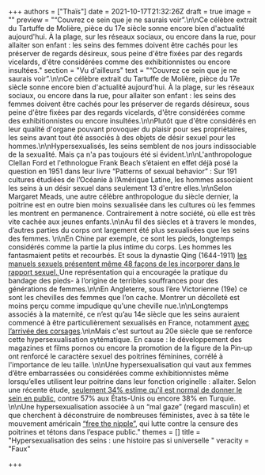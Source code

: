 +++
authors = ["Thaïs"]
date = 2021-10-17T21:32:26Z
draft = true
image = ""
preview = "“Couvrez ce sein que je ne saurais voir”.\n\nCe célèbre extrait du Tartuffe de Molière, pièce du 17e siècle sonne encore bien d'actualité aujourd'hui. À la plage, sur les réseaux sociaux, ou encore dans la rue, pour allaiter son enfant : les seins des femmes doivent être cachés pour les préserver de regards désireux, sous peine d'être fixées par des regards vicelards, d'être considérées comme des exhibitionnistes ou encore insultées."
section = "Vu d'ailleurs"
text = "“Couvrez ce sein que je ne saurais voir”.\n\nCe célèbre extrait du Tartuffe de Molière, pièce du 17e siècle sonne encore bien d'actualité aujourd'hui. À la plage, sur les réseaux sociaux, ou encore dans la rue, pour allaiter son enfant : les seins des femmes doivent être cachés pour les préserver de regards désireux, sous peine d'être fixées par des regards vicelards, d'être considérées comme des exhibitionnistes ou encore insultées.\n\nPlutôt que d'être considérés en leur qualité d'organe pouvant provoquer du plaisir pour ses propriétaires, les seins avant tout été associés à des objets de désir sexuel pour les hommes.\n\nHypersexualisés, les seins semblent de nos jours indissociable de la sexualité. Mais ça n'a pas toujours été si évident.\n\nL'anthropologue Clellan Ford et l'ethnologue Frank Beach s’étaient en effet déjà posé la question en 1951 dans leur livre “Patterns of sexual behavior” : Sur 191 cultures étudiées de l’Océanie à l’Amérique Latine, les hommes associaient les seins à un désir sexuel dans seulement 13 d'entre elles.\n\nSelon Margaret Meads, une autre célèbre anthropologue du siècle dernier, la poitrine est en outre bien moins sexualisée dans les cultures où les femmes les montrent en permanence. Contrairement à notre société, où elle est très vite cachée aux jeunes enfants.\n\nAu fil des siècles et à travers le mondes, d’autres parties du corps ont largement été plus sexualisées que les seins des femmes. \n\nEn Chine par exemple, ce sont les pieds, longtemps considérés comme la partie la plus intime du corps. Les hommes les fantasmaient petits et recourbés. Et sous la dynastie Qing (1644-1911) [les manuels sexuels présentent même 48 façons de les incorporer dans le rapport sexuel. ](https://historycollection.com/excruciating-process-bound-feet-considered-extremely-erotic-china/2/)Une représentation qui a encouragée la pratique du bandage des pieds- à l’origine de terribles souffrances pour des générations de femmes.\n\nEn Angleterre, sous l’ère Victorienne (19e) ce sont les chevilles des femmes que l’on cache. Montrer un décolleté est moins perçu comme impudique qu'une cheville nue.\n\nLongtemps associés à la maternité, ce n’est qu’au 14e siècle que les seins auraient commencé à être particulièrement sexualisés en France, notamment [avec l’arrivée des corsages](https://www.franceculture.fr/societe/a-lorigine-du-topless).\n\nMais c'est surtout au 20e siècle que se renforce cette hypersexualisation sytématique.   En cause : le développement des magazines et films pornos ou encore la promotion de la figure de la Pin-up ont renforcé le caractère sexuel des poitrines féminines, corrélé à l'importance de leu taille. \n\nUne hypersexualisation qui vaut aux femmes d’être embarrassées ou considérées comme exhibitionnistes même lorsqu’elles utilisent leur poitrine dans leur fonction originelle : allaiter. Selon une récente étude, [seulement 34% estime qu'il est normal de donner le sein en public](http://www.slate.fr/story/92373/allaiter-publiquement-turquie-france), contre 57% aux États-Unis ou encore 38% en Turquie. \n\nUne hypersexualisation associée à un “mal gaze” (regard masculin) et que cherchent à déconstruire de nombreuses féministes, avec à sa tête le mouvement américain [ “free the nipple”](https://www.instagram.com/freethenipple/?hl=fr), qui lutte contre la censure des poitrines et tétons dans l’espace public."
themes = []
title = "Hypersexualisation des seins : une histoire pas si universelle "
veracity = "Faux"

+++
